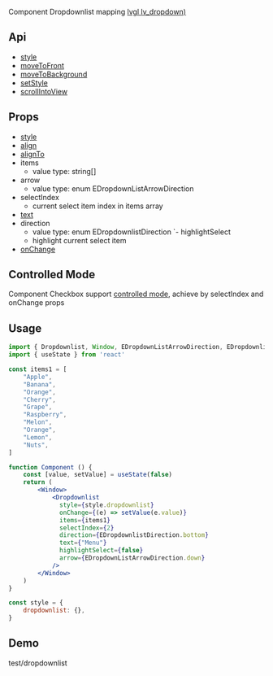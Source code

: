 Component Dropdownlist mapping [lvgl lv_dropdown)](https://docs.lvgl.io/master/widgets/dropdown.html)

## Api
- [style](../api/style.md)
- [moveToFront](../api/moveToFront.md)
- [moveToBackground](../api/moveToBackground.md)
- [setStyle](../api/setStyle.md)
- [scrollIntoView](../api/scrollIntoView.md)

## Props
- [style](../props/style.md)
- [align](../props/align.md)
- [alignTo](../props/alignTo.md)
- items
  - value type: string[]
- arrow
  - value type: enum EDropdownListArrowDirection
- selectIndex
  - current select item index in items array
- [text](../props/text/2.md)
- direction
  - value type: enum EDropdownlistDirection
`- highlightSelect
  - highlight current select item
- [onChange](../props/onChange/1.md)
## Controlled Mode
Component Checkbox support [controlled mode](https://krasimir.gitbooks.io/react-in-patterns/content/chapter-05/), achieve by selectIndex and onChange props  

## Usage
```jsx
import { Dropdownlist, Window, EDropdownListArrowDirection, EDropdownlistDirection } from 'lvlgjs-ui'
import { useState } from 'react'

const items1 = [
    "Apple",
    "Banana",
    "Orange",
    "Cherry",
    "Grape",
    "Raspberry",
    "Melon",
    "Orange",
    "Lemon",
    "Nuts",
]

function Component () {
    const [value, setValue] = useState(false)
    return (
        <Window>
            <Dropdownlist
              style={style.dropdownlist}
              onChange={(e) => setValue(e.value)}
              items={items1}
              selectIndex={2}
              direction={EDropdownlistDirection.bottom}
              text={"Menu"}
              highlightSelect={false}
              arrow={EDropdownListArrowDirection.down}
            />
        </Window>
    )
}

const style = {
    dropdownlist: {},
}
```

## Demo
test/dropdownlist
